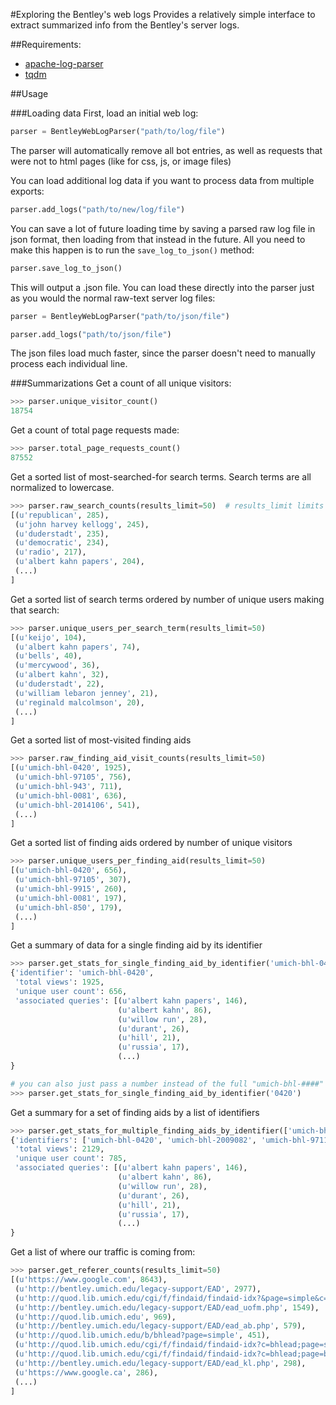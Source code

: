 #Exploring the Bentley's web logs
Provides a relatively simple interface to extract summarized info from the Bentley's server logs.

##Requirements:

* [apache-log-parser](https://github.com/rory/apache-log-parser)
* [tqdm](https://github.com/noamraph/tqdm)

##Usage

###Loading data
First, load an initial web log:
```python
parser = BentleyWebLogParser("path/to/log/file")
```

The parser will automatically remove all bot entries, as well as requests that were not to html pages (like for css, js, or image files)

You can load additional log data if you want to process data from multiple exports:
```python
parser.add_logs("path/to/new/log/file")
```

You can save a lot of future loading time by saving a parsed raw log file in json format, then loading from that instead 
in the future. All you need to make this happen is to run the ```save_log_to_json()``` method:
```python
parser.save_log_to_json()
```

This will output a .json file. You can load these directly into the parser just as you would the normal raw-text server log files:
```python
parser = BentleyWebLogParser("path/to/json/file")

parser.add_logs("path/to/json/file")
```

The json files load much faster, since the parser doesn't need to manually process each individual line.


###Summarizations
Get a count of all unique visitors:
```python
>>> parser.unique_visitor_count()
18754
```

Get a count of total page requests made:
```python
>>> parser.total_page_requests_count()
87552
```

Get a sorted list of most-searched-for search terms. Search terms are all normalized to lowercase.
```python
>>> parser.raw_search_counts(results_limit=50)  # results_limit limits the results to the top n entries
[(u'republican', 285),
 (u'john harvey kellogg', 245),
 (u'duderstadt', 235),
 (u'democratic', 234),
 (u'radio', 217),
 (u'albert kahn papers', 204),
 (...)
]
```

Get a sorted list of search terms ordered by number of unique users making that search:
```python
>>> parser.unique_users_per_search_term(results_limit=50)
[(u'keijo', 104),
 (u'albert kahn papers', 74),
 (u'bells', 40),
 (u'mercywood', 36),
 (u'albert kahn', 32),
 (u'duderstadt', 22),
 (u'william lebaron jenney', 21),
 (u'reginald malcolmson', 20),
 (...)
]
```

Get a sorted list of most-visited finding aids
```python
>>> parser.raw_finding_aid_visit_counts(results_limit=50)
[(u'umich-bhl-0420', 1925),
 (u'umich-bhl-97105', 756),
 (u'umich-bhl-943', 711),
 (u'umich-bhl-0081', 636),
 (u'umich-bhl-2014106', 541),
 (...)
]
```

Get a sorted list of finding aids ordered by number of unique visitors
```python
>>> parser.unique_users_per_finding_aid(results_limit=50)
[(u'umich-bhl-0420', 656),
 (u'umich-bhl-97105', 307),
 (u'umich-bhl-9915', 260),
 (u'umich-bhl-0081', 197),
 (u'umich-bhl-850', 179),
 (...)
]
```

Get a summary of data for a single finding aid by its identifier
```python
>>> parser.get_stats_for_single_finding_aid_by_identifier('umich-bhl-0420')
{'identifier': 'umich-bhl-0420',
 'total views': 1925,
 'unique user count': 656,
 'associated queries': [(u'albert kahn papers', 146),
                        (u'albert kahn', 86),
                        (u'willow run', 28),
                        (u'durant', 26),
                        (u'hill', 21),
                        (u'russia', 17),
                        (...)
}

# you can also just pass a number instead of the full "umich-bhl-####" string, eg:
>>> parser.get_stats_for_single_finding_aid_by_identifier('0420')
```

Get a summary for a set of finding aids by a list of identifiers
```python
>>> parser.get_stats_for_multiple_finding_aids_by_identifier(['umich-bhl-0420', 'umich-bhl-2009082', 'umich-bhl-97115'])
{'identifiers': ['umich-bhl-0420', 'umich-bhl-2009082', 'umich-bhl-97115'],
 'total views': 2129,
 'unique user count': 785,
 'associated queries': [(u'albert kahn papers', 146),
                        (u'albert kahn', 86),
                        (u'willow run', 28),
                        (u'durant', 26),
                        (u'hill', 21),
                        (u'russia', 17),
                        (...)
}
```

Get a list of where our traffic is coming from:
```python
>>> parser.get_referer_counts(results_limit=50)
[(u'https://www.google.com', 8643),
 (u'http://bentley.umich.edu/legacy-support/EAD', 2977),
 (u'http://quod.lib.umich.edu/cgi/f/findaid/findaid-idx?&page=simple&c=bhlead', 1964),
 (u'http://bentley.umich.edu/legacy-support/EAD/ead_uofm.php', 1549),
 (u'http://quod.lib.umich.edu', 969),
 (u'http://bentley.umich.edu/legacy-support/EAD/ead_ab.php', 579),
 (u'http://quod.lib.umich.edu/b/bhlead?page=simple', 451),
 (u'http://quod.lib.umich.edu/cgi/f/findaid/findaid-idx?c=bhlead;page=simple', 344),
 (u'http://quod.lib.umich.edu/cgi/f/findaid/findaid-idx?c=bhlead;page=boolean', 301),
 (u'http://bentley.umich.edu/legacy-support/EAD/ead_kl.php', 298),
 (u'https://www.google.ca', 286),
 (...)
]
```